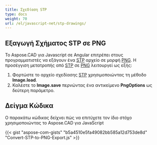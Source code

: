 ```yaml
---
title: Σχεδίαση STP
type: docs
weight: 70
url: /el/javascript-net/stp-drawings/
---
```


## **Εξαγωγή Σχήματος STP σε PNG**

Το Aspose.CAD για Javascript σε Angular επιτρέπει στους προγραμματιστές να εξάγουν ένα [STP](https://docs.fileformat.com/3d/stp/) αρχείο σε μορφή [PNG](https://docs.fileformat.com/image/png/).
Η προσέγγιση μετατροπής από [STP](https://docs.fileformat.com/3d/stp/) σε [PNG](https://docs.fileformat.com/image/png/) λειτουργεί ως εξής:

1. Φορτώστε το αρχείο σχεδίασης [STP](https://docs.fileformat.com/3d/stp/) χρησιμοποιώντας τη μέθοδο **Image.load**.
2. Καλέστε το **Image.save** περνώντας ένα αντικείμενο **PngOptions** ως δεύτερη παράμετρο.

## Δείγμα Κώδικα

Ο παρακάτω κώδικας δείχνει πώς να επιτύχετε τον ίδιο στόχο χρησιμοποιώντας το Aspose.CAD για JavaScript

{{< gist "aspose-com-gists" "b5a4510e5fa49082bb585a12d753de8d" "Convert-STP-to-PNG-Export.js" >}}
